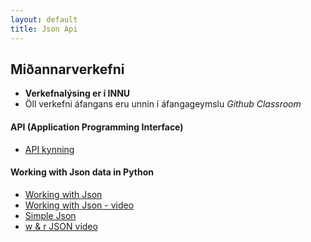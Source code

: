 ```yaml
---
layout: default
title: Json Api
---
```


## Miðannarverkefni

* **Verkefnalýsing er í INNU** 
* Öll verkefni áfangans eru unnin í áfangageymslu _Github Classroom_ 


#### API (Application Programming Interface)
* [API kynning](https://zapier.com/learn/apis/chapter-1-introduction-to-apis/)

#### Working with Json data in Python

* [Working with Json](https://www.youtube.com/watch?v=9N6a-VLBa2I)
* [Working with Json - video](https://codehandbook.org/working-with-json-in-python-flask/)
* [Simple Json](https://simplejson.readthedocs.io/en/latest/)
* [w & r JSON video](https://www.youtube.com/watch?v=XeWck2hVZ8c&list=PLfkTJXI2Tk-ddZrPlRq2WJ4sNTKWXLkmG&index=15)
